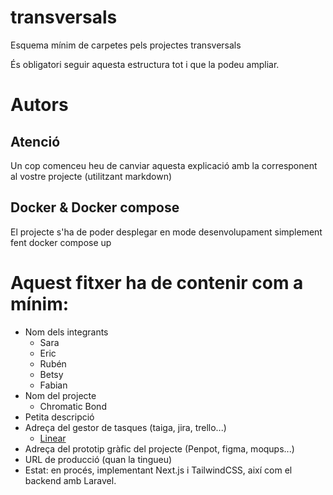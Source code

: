 # transversals
Esquema mínim de carpetes pels projectes transversals

És obligatori seguir aquesta estructura tot i que la podeu ampliar.
# Autors

## Atenció
Un cop comenceu heu de canviar aquesta explicació amb la corresponent al vostre projecte (utilitzant markdown)

## Docker & Docker compose
El projecte s'ha de poder desplegar en mode desenvolupament simplement fent docker compose up

# Aquest fitxer ha de contenir com a mínim:
 * Nom dels integrants
    - Sara
    - Eric
    - Rubén
    - Betsy
    - Fabian
 * Nom del projecte
    - Chromatic Bond
 * Petita descripció
 * Adreça del gestor de tasques (taiga, jira, trello...)
    - [Linear](https://linear.app/institut-pedralbes/team/CBD/active)
 * Adreça del prototip gràfic del projecte (Penpot, figma, moqups...)
 * URL de producció (quan la tingueu)
 * Estat: en procés, implementant Next.js i TailwindCSS, així com el backend amb Laravel.

